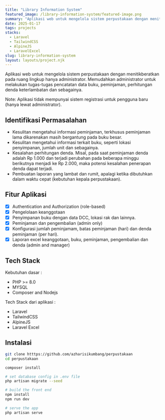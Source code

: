 ```yaml
---
title: "Library Information System"
featured_image: /library-information-system/featured-image.png
summary: "Aplikasi web untuk mengelola sistem perpustakaan dengan menitikberatkan pada ruang lingkup hanya administrator. Memudahkan administrator untuk melakukan tugas-tugas pencatatan data buku, peminjaman, perhitungan denda keterlambatan dan sebagainya."
date: 2025-01-17
tags: projects
stacks:
  - Laravel
  - TailwindCSS
  - AlpineJS
  - LaravelExcel
slug: library-information-system
layout: layouts/project.njk
---
```


Aplikasi web untuk mengelola sistem perpustakaan dengan menitikberatkan pada ruang lingkup hanya administrator. Memudahkan administrator untuk melakukan tugas-tugas pencatatan data buku, peminjaman, perhitungan denda keterlambatan dan sebagainya. 

Note: Aplikasi tidak mempunyai sistem registrasi untuk pengguna baru (hanya lewat administrator).

## Identifikasi Permasalahan

- Kesulitan mengetahui informasi peminjaman, terkhusus peminjaman lama dikarenakan masih bergantung pada buku besar.
- Kesulitan mengetahui informasi terkait buku, seperti lokasi penyimpanan, jumlah unit dan sebagainya.
- Kesalahan perhitungan denda. Misal, pada saat peminjaman denda adalah Rp 1.000 dan terjadi perubahan pada beberapa minggu berikutnya menjadi ke Rp 2.000, maka potensi kesalahan penerapan denda dapat terjadi.
- Pembuatan laporan yang lambat dan rumit, apalagi ketika dibutuhkan dalam waktu cepat (kebutuhan kepala perpustakaan).

## Fitur Aplikasi
- [x] Authentication and Authorization (role-based)
- [x] Pengelolaan keanggotaan
- [x] Penyimpanan buku dengan data DCC, lokasi rak dan lainnya.
- [x] Peminjaman dan pengembalian (admin only)
- [x] Konfigurasi jumlah peminjamam, batas peminjaman (hari) dan denda peminjaman (per hari).
- [x] Laporan excel keanggotaan, buku, peminjaman, pengembalian dan denda (admin and manager)

## Tech Stack

Kebutuhan dasar :
- PHP >= 8.0
- MYSQL
- Composer and Nodejs

Tech Stack dari aplikasi :
- Laravel
- TailwindCSS 
- AlpineJS
- Laravel Excel

## Instalasi

```bash
git clone htttps://github.com/azharisikumbang/perpustakaan
cd perpustakaan

composer install 

# set database config in .env file
php artisan migrate --seed

# build the front end
npm install 
npm run dev

# serve the app
php artisan serve

```


